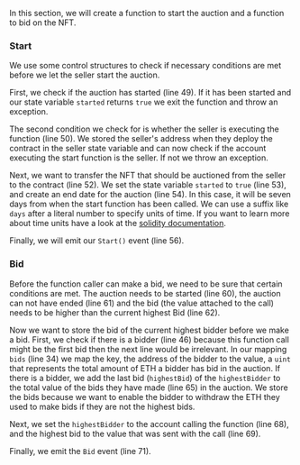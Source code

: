 In this section, we will create a function to start the auction and a function to bid on the NFT.

### Start
We use some control structures to check if necessary conditions are met before we let the seller start the auction.

First, we check if the auction has started (line 49). If it has been started and our state variable `started` returns `true` we exit the function and throw an exception.

The second condition we check for is whether the seller is executing the function (line 50). We stored the seller's address when they deploy the contract in the seller state variable and can now check if the account executing the start function is the seller. If not we throw an exception.

Next, we want to transfer the NFT that should be auctioned from the seller to the contract (line 52).
We set the state variable `started` to `true` (line 53), and create an end date for the auction (line 54). In this case, it will be seven days from when the start function has been called. We can use a suffix like `days` after a literal number to specify units of time. If you want to learn more about time units have a look at the <a href="https://docs.soliditylang.org/en/latest/units-and-global-variables.html#time-units" target="_blank">solidity documentation</a>.

Finally, we will emit our `Start()` event (line 56).

### Bid
Before the function caller can make a bid, we need to be sure that certain conditions are met. The auction needs to be started (line 60), the auction can not have ended (line 61) and the bid (the value attached to the call) needs to be higher than the current highest Bid (line 62). 

Now we want to store the bid of the current highest bidder before we make a bid. 
First, we check if there is a bidder (line 46) because this function call might be the first bid then the next line would be irrelevant.
In our mapping `bids` (line 34) we map the key, the address of the bidder to the value, a `uint` that represents the total amount of ETH a bidder has bid in the auction. 
If there is a bidder, we add the last bid (`highestBid`) of the `highestBidder` to the total value of the bids they have made (line 65) in the auction.
We store the bids because we want to enable the bidder to withdraw the ETH they used to make bids if they are not the highest bids.

Next, we set the `highestBidder` to the account calling the function (line 68), and the highest bid to the value that was sent with the call (line 69).

Finally, we emit the `Bid` event (line 71).

